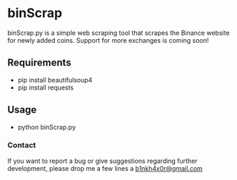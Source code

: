 # binScrap

binScrap.py is a simple web scraping tool that scrapes the Binance website for newly added coins. Support for more exchanges is coming soon!

## Requirements

* pip install beautifulsoup4
* pip install requests<br />

## Usage

* python binScrap.py

### Contact

If you want to report a bug or give suggestions regarding further development, please drop me a few lines a b1nkh4x0r@gmail.com
